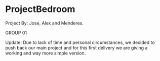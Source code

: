 # ProjectBedroom

Project By:
Jose, Alex and Menderes.

GROUP 01

Update:
Due to lack of time and personal circumstances, we decided to push back our main project and for this first delivery we are giving a working and way more simple version.